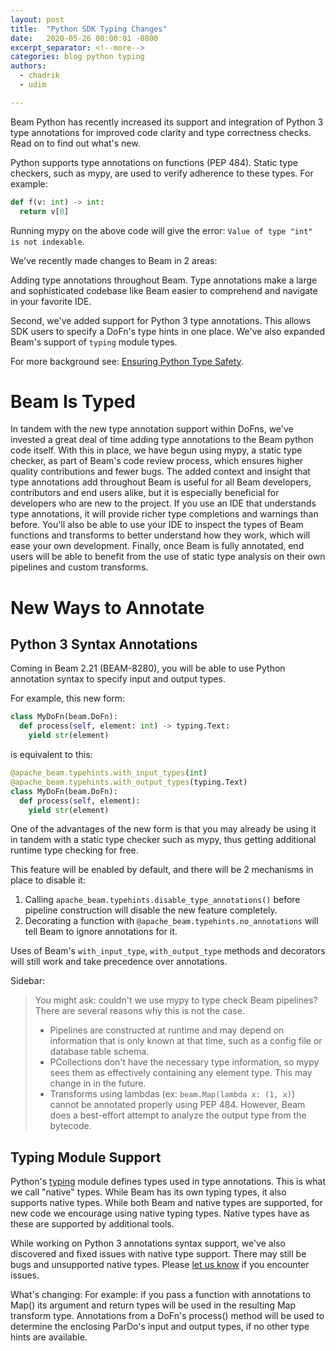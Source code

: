 ```yaml
---
layout: post
title:  "Python SDK Typing Changes"
date:   2020-05-26 00:00:01 -0800
excerpt_separator: <!--more-->
categories: blog python typing
authors:
  - chadrik
  - udim

---
```

<!--
Licensed under the Apache License, Version 2.0 (the "License");
you may not use this file except in compliance with the License.
You may obtain a copy of the License at

http://www.apache.org/licenses/LICENSE-2.0

Unless required by applicable law or agreed to in writing, software
distributed under the License is distributed on an "AS IS" BASIS,
WITHOUT WARRANTIES OR CONDITIONS OF ANY KIND, either express or implied.
See the License for the specific language governing permissions and
limitations under the License.
-->

Beam Python has recently increased its support and integration of Python 3 type
annotations for improved code clarity and type correctness checks.
Read on to find out what's new.

<!--more-->

Python supports type annotations on functions (PEP 484). Static type checkers,
such as mypy, are used to verify adherence to these types.
For example:
```py
def f(v: int) -> int:
  return v[0]
```
Running mypy on the above code will give the error:
`Value of type "int" is not indexable`.

We've recently made changes to Beam in 2 areas:

Adding type annotations throughout Beam.  Type annotations make a large and 
sophisticated codebase like Beam easier to comprehend and navigate in your 
favorite IDE.

Second, we've added support for Python 3 type annotations. This allows SDK
users to specify a DoFn's type hints in one place. 
We've also expanded Beam's support of `typing` module types.

For more background see: 
[Ensuring Python Type Safety](https://beam.apache.org/documentation/sdks/python-type-safety/).

# Beam Is Typed

In tandem with the new type annotation support within DoFns, we've invested a
great deal of time adding type annotations to the Beam python code itself.
With this in place, we have begun using mypy, a static type 
checker, as part of Beam's code review process, which ensures higher quality 
contributions and fewer bugs.
The added context and insight that type annotations add throughout Beam is 
useful for all Beam developers, contributors and end users alike, but
it is especially beneficial for developers who are new to the project.
If you use an IDE that understands type annotations, it will provide richer
type completions and warnings than before.
You'll also be able to use your IDE to inspect the types of Beam functions and 
transforms to better understand how they work, which will ease your own 
development.
Finally, once Beam is fully annotated, end users will be able to benefit from
the use of static type analysis on their own pipelines and custom transforms.

# New Ways to Annotate

## Python 3 Syntax Annotations

Coming in Beam 2.21 (BEAM-8280), you will be able to use Python annotation
syntax to specify input and output types.

For example, this new form:
```py
class MyDoFn(beam.DoFn):
  def process(self, element: int) -> typing.Text:
    yield str(element)
```
is equivalent to this:
```py
@apache_beam.typehints.with_input_types(int)
@apache_beam.typehints.with_output_types(typing.Text)
class MyDoFn(beam.DoFn):
  def process(self, element):
    yield str(element)
```

One of the advantages of the new form is that you may already be using it
in tandem with a static type checker such as mypy, thus getting additional
runtime type checking for free.

This feature will be enabled by default, and there will be 2 mechanisms in
place to disable it:
1. Calling `apache_beam.typehints.disable_type_annotations()` before pipeline
construction will disable the new feature completely.
1. Decorating a function with `@apache_beam.typehints.no_annotations` will
tell Beam to ignore annotations for it. 
 
Uses of Beam's `with_input_type`, `with_output_type` methods and decorators will 
still work and take precedence over annotations.

Sidebar:

> You might ask: couldn't we use mypy to type check Beam pipelines?
There are several reasons why this is not the case.
> - Pipelines are constructed at runtime and may depend on information that is
> only known at that time, such as a config file or database table schema.
> - PCollections don't have the necessary type information, so mypy sees them as
> effectively containing any element type.
> This may change in in the future.
> - Transforms using lambdas (ex: `beam.Map(lambda x: (1, x)`) cannot be
> annotated properly using PEP 484.
> However, Beam does a best-effort attempt to analyze the output type
> from the bytecode.

## Typing Module Support

Python's [typing](https://docs.python.org/3/library/typing.html) module defines
types used in type annotations. This is what we call "native" types.
While Beam has its own typing types, it also supports native types.
While both Beam and native types are supported, for new code we encourage using
native typing types. Native types have  as these are supported by additional tools.

While working on Python 3 annotations syntax support, we've also discovered and
fixed issues with native type support. There may still be bugs and unsupported
native types. Please 
[let us know](https://beam.apache.org/community/contact-us/) if you encounter
issues. 

What's changing:
For example: if you pass a function with annotations to Map() its argument and return types will be used in the resulting Map transform type.
Annotations from a DoFn's process() method will be used to determine the enclosing ParDo's input and output types, if no other type hints are available. 
